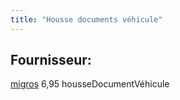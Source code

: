 ```yaml
---
title: "Housse documents véhicule"
---
```



## Fournisseur:
[migros](notes/utilisateurs/fournisseurs/migros.md) 6,95 housseDocumentVéhicule 